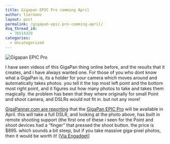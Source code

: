 ```yaml
---
title: Gigapan EPIC Pro comming April
author: tiernano
layout: post
permalink: /gigapan-epic-pro-comming-april/
dsq_thread_id:
  - 76514329
categories:
  - Uncategorized
---
```

![Gigapan EPIC Pro][1]

I have seen videos of this GigaPan thing online before, and the results that it creates, and i have always wanted one. For those of you who dont know what a GigaPan is, its a holder for your camera which moves around and automatically takes photos. you tell it the top most left point and the bottom most right point, and it figures out how many photos to take and takes them magically. the problem has been that they where originally for small Point and shoot camera, and DSLRs would not fit in. but not any more!

[GigaPanner.com are reporting][2] that the [GigaPan EPIC Pro][3] will be available in April. this will take a full DSLR, and looking at the photo above, has built in remote shooting support (the first one of these i seen for the Point and shoot devices had a &#8220;finger&#8221; that pressed the shoot button. the price is $895. which sounds a bit steep, but if you take massive giga-pixel photos, then it would be worth it! [[Via Engadget][4]]

 [1]: http://images.lotas-smartman.net/image.ashx?id=1a8aa2da-774b-4663-9b67-a5302c52a7ee
 [2]: http://www.gigapanner.com/?p=89
 [3]: http://gigapansystems.com/gigapan-epic-pro.html
 [4]: http://www.engadget.com/2010/03/15/gigapan-epic-pro-robotic-camera-mount-shipping-in-april/